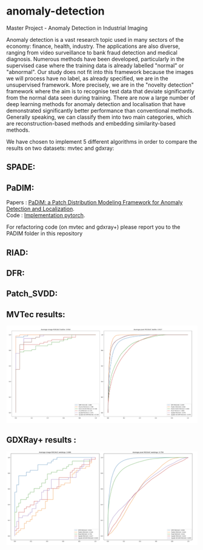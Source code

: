 # anomaly-detection
Master Project - Anomaly Detection in Industrial Imaging

Anomaly detection is a vast research topic used in many sectors of the economy: finance, health, industry. The applications are also diverse, ranging from video surveillance to bank fraud detection and medical diagnosis. Numerous methods have been developed, particularly in the supervised case where the training data is already labelled "normal" or "abnormal". Our study does not fit into this framework because the images we will process have no label, as already specified, we are in the unsupervised framework.
More precisely, we are in the "novelty detection" framework where the aim is to recognise test data that deviate significantly from the normal data seen during training.
There are now a large number of deep learning methods for anomaly detection and localisation that have demonstrated significantly better performance than conventional methods. Generally speaking, we can classify them into two main categories, which are reconstruction-based methods and embedding similarity-based methods.

We have chosen to implement 5 different algorithms in order to compare the results on two datasets: mvtec and gdxray:

## SPADE:  


## PaDIM:  

Papers :  [PaDiM: a Patch Distribution Modeling Framework for Anomaly Detection and Localization](https://arxiv.org/pdf/2011.08785.pdf). <br>
Code : [Implementation pytorch](https://github.com/xiahaifeng1995/PaDiM-Anomaly-Detection-Localization-master). 

For refactoring code (on mvtec and gdxray+) please report you to the PADIM folder in this repository

## RIAD:

## DFR:

## Patch_SVDD:

## MVTec results:

![mvtec](https://github.com/ArnaudBru/anomaly-detection/blob/main/img/mvtec_results.png)

## GDXRay+ results : 

![gdxray](https://github.com/ArnaudBru/anomaly-detection/blob/main/img/gdxray_results.png)

